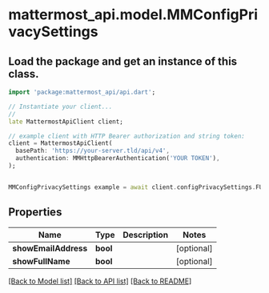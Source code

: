 # mattermost_api.model.MMConfigPrivacySettings

## Load the package and get an instance of this class.
```dart
import 'package:mattermost_api/api.dart';

// Instantiate your client...
//
late MattermostApiClient client;

// example client with HTTP Bearer authorization and string token:
client = MattermostApiClient(
  basePath: 'https://your-server.tld/api/v4',
  authentication: MMHttpBearerAuthentication('YOUR TOKEN'),
);


MMConfigPrivacySettings example = await client.configPrivacySettings.FUNCTION_THAT_RETURNS_THIS_CLASS();

```

## Properties
Name | Type | Description | Notes
------------ | ------------- | ------------- | -------------
**showEmailAddress** | **bool** |  | [optional] 
**showFullName** | **bool** |  | [optional] 

[[Back to Model list]](../GENERATED_README.md#documentation-for-models) [[Back to API list]](../GENERATED_README.md#documentation-for-api-endpoints) [[Back to README]](../GENERATED_README.md)


